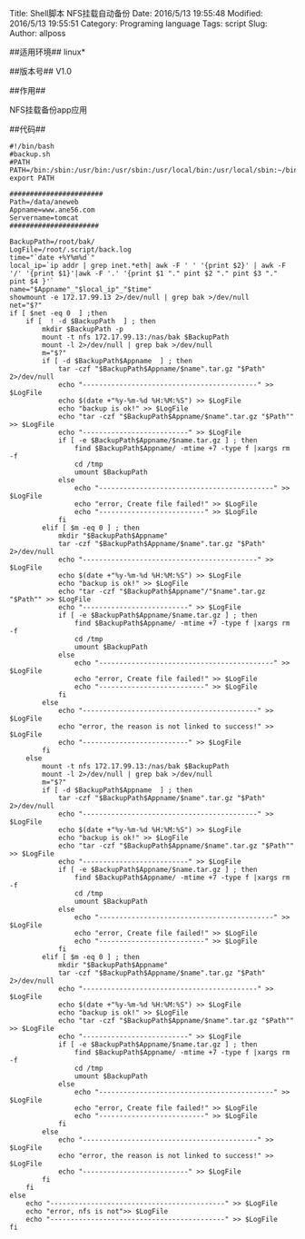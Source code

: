 Title: Shell脚本 NFS挂载自动备份
Date: 2016/5/13 19:55:48 
Modified: 2016/5/13 19:55:51 
Category: Programing language
Tags: script
Slug: 
Author: allposs


##适用环境##
linux*

##版本号##
V1.0

##作用##

NFS挂载备份app应用


##代码##

	#!/bin/bash
	#backup.sh
	#PATH
	PATH=/bin:/sbin:/usr/bin:/usr/sbin:/usr/local/bin:/usr/local/sbin:~/bin
	export PATH
	
	#######################
	Path=/data/aneweb
	Appname=www.ane56.com
	Servername=tomcat
	######################

	BackupPath=/root/bak/
	LogFile=/root/.script/back.log
	time="`date +%Y%m%d`"
	local_ip=`ip addr | grep inet.*eth| awk -F ' ' '{print $2}' | awk -F '/' '{print $1}'|awk -F '.' '{print $1 "." pint $2 "." pint $3 "." pint $4 }'`
	name="$Appname"_"$local_ip"_"$time"
	showmount -e 172.17.99.13 2>/dev/null | grep bak >/dev/null
	net="$?"
	if [ $net -eq 0  ] ;then
		if [  ! -d $BackupPath  ] ; then
			mkdir $BackupPath -p
			mount -t nfs 172.17.99.13:/nas/bak $BackupPath
			mount -l 2>/dev/null | grep bak >/dev/null	
			m="$?"
	  		if [ -d $BackupPath$Appname  ] ; then  	 
				tar -czf "$BackupPath$Appname/$name".tar.gz "$Path" 2>/dev/null
				echo "-------------------------------------------" >> $LogFile
		 		echo $(date +"%y-%m-%d %H:%M:%S") >> $LogFile
		 		echo "backup is ok!" >> $LogFile
		 		echo "tar -czf "$BackupPath$Appname/$name".tar.gz "$Path"" >> $LogFile
		 		echo "--------------------------" >> $LogFile
		 		if [ -e $BackupPath$Appname/$name.tar.gz ] ; then
					find $BackupPath$Appname/ -mtime +7 -type f |xargs rm -f
					cd /tmp
					umount $BackupPath
				else
					echo "-------------------------------------------" >> $LogFile
					echo "error, Create file failed!" >> $LogFile
					echo "--------------------------" >> $LogFile
				fi		
			elif [ $m -eq 0 ] ; then
				mkdir "$BackupPath$Appname"
				tar -czf "$BackupPath$Appname/$name".tar.gz "$Path" 2>/dev/null
				echo "-------------------------------------------" >> $LogFile
				echo $(date +"%y-%m-%d %H:%M:%S") >> $LogFile
				echo "backup is ok!" >> $LogFile
				echo "tar -czf "$BackupPath$Appname"/"$name".tar.gz "$Path"" >> $LogFile
				echo "--------------------------" >> $LogFile 
				if [ -e $BackupPath$Appname/$name.tar.gz ] ; then
					find $BackupPath$Appname/ -mtime +7 -type f |xargs rm -f
					cd /tmp
					umount $BackupPath
				else
					echo "-------------------------------------------" >> $LogFile
					echo "error, Create file failed!" >> $LogFile
					echo "--------------------------" >> $LogFile
				fi
	 		else
				echo "-------------------------------------------" >> $LogFile
				echo "error, the reason is not linked to success!" >> $LogFile
		 		echo "--------------------------" >> $LogFile
	 		fi
		else
			mount -t nfs 172.17.99.13:/nas/bak $BackupPath
			mount -l 2>/dev/null | grep bak >/dev/null		
			m="$?"
  			if [ -d $BackupPath$Appname  ] ; then  	 
				tar -czf "$BackupPath$Appname/$name".tar.gz "$Path" 2>/dev/null
		 		echo "-------------------------------------------" >> $LogFile
		 		echo $(date +"%y-%m-%d %H:%M:%S") >> $LogFile
		 		echo "backup is ok!" >> $LogFile
		 		echo "tar -czf "$BackupPath$Appname/$name".tar.gz "$Path"" >> $LogFile
		 		echo "--------------------------" >> $LogFile
		 		if [ -e $BackupPath$Appname/$name.tar.gz ] ; then
					find $BackupPath$Appname/ -mtime +7 -type f |xargs rm -f
					cd /tmp
					umount $BackupPath
				else
					echo "-------------------------------------------" >> $LogFile
					echo "error, Create file failed!" >> $LogFile
					echo "--------------------------" >> $LogFile
				fi		
			elif [ $m -eq 0 ] ; then
				mkdir "$BackupPath$Appname"
				tar -czf "$BackupPath$Appname/$name".tar.gz "$Path" 2>/dev/null
				echo "-------------------------------------------" >> $LogFile
				echo $(date +"%y-%m-%d %H:%M:%S") >> $LogFile
				echo "backup is ok!" >> $LogFile
				echo "tar -czf "$BackupPath$Appname/$name".tar.gz "$Path"" >> $LogFile
				echo "--------------------------" >> $LogFile 
				if [ -e $BackupPath$Appname/$name.tar.gz ] ; then
					find $BackupPath$Appname/ -mtime +7 -type f |xargs rm -f
					cd /tmp
					umount $BackupPath
				else
					echo "-------------------------------------------" >> $LogFile
					echo "error, Create file failed!" >> $LogFile
					echo "--------------------------" >> $LogFile
				fi
	 		else
				echo "-------------------------------------------" >> $LogFile
				echo "error, the reason is not linked to success!" >> $LogFile
				echo "--------------------------" >> $LogFile
	 		fi
		fi
	else
		echo "-------------------------------------------" >> $LogFile
		echo "error, nfs is not">> $LogFile
		echo "-------------------------------------------" >> $LogFile
	fi

